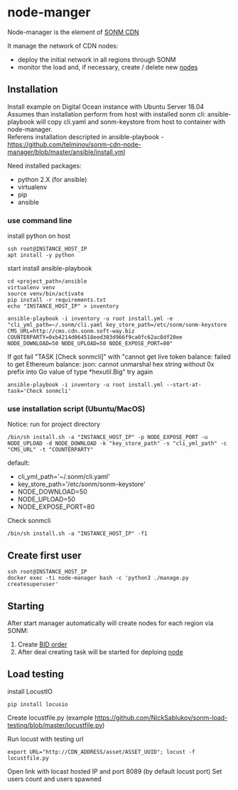 # node-manger
Node-manager is the element of [SONM CDN](https://github.com/telminov/sonm-cdn-node-manager/blob/master/SONM%20CDN.md)

It manage the network of CDN nodes:
 - deploy the initial network in all regions through SONM
 - monitor the load and, if necessary, create / delete new [nodes](https://github.com/telminov/sonm-cdn-node)


## Installation
Install example on Digital Ocean instance with Ubuntu Server 18.04\
Assumes than installation perform from host with installed sonm cli: ansible-playbook will copy cli.yaml and sonm-keystore from host to container with node-manager.\
Referens installation descripted in ansible-playbook - https://github.com/telminov/sonm-cdn-node-manager/blob/master/ansible/install.yml

Need installed packages: 
- python 2.X (for ansible)
- virtualenv 
- pip
- ansible

### use command line

install python on host
```
ssh root@INSTANCE_HOST_IP
apt install -y python
```

start install ansible-playbook
```
cd <project_path>/ansible
virtualenv venv
source venv/bin/activate
pip install -r requirements.txt
echo "INSTANCE_HOST_IP" > inventory

ansible-playbook -i inventory -u root install.yml -e "cli_yml_path=~/.sonm/cli.yaml key_store_path=/etc/sonm/sonm-keystore CMS_URL=http://cms.cdn.sonm.soft-way.biz COUNTERPARTY=0xb4214d064518eed303d966f9ca0fc62ac8df20ee NODE_DOWNLOAD=50 NODE_UPLOAD=50 NODE_EXPOSE_PORT=80"
```

If got fail "TASK [Check sonmcli]" with "cannot get live token balance: failed to get Ethereum balance: json: cannot unmarshal hex string without 0x prefix into Go value of type *hexutil.Big"
try again
```
ansible-playbook -i inventory -u root install.yml --start-at-task='Check sonmcli'
```

### use installation script (Ubuntu/MacOS)
Notice: run for project directory
```
/bin/sh install.sh -a "INSTANCE_HOST_IP" -p NODE_EXPOSE_PORT -u NODE_UPLOAD -d NODE_DOWNLOAD -k "key_store_path" -s "cli_yml_path" -c "CMS_URL" -t "COUNTERPARTY"
```

default: 
- cli_yml_path='~/.sonm/cli.yaml'
- key_store_path='/etc/sonm/sonm-keystore'
- NODE_DOWNLOAD=50
- NODE_UPLOAD=50 
- NODE_EXPOSE_PORT=80


Check sonmcli
```
/bin/sh install.sh -a "INSTANCE_HOST_IP" -f1
```


## Create first user
```
ssh root@INSTANCE_HOST_IP
docker exec -ti node-manager bash -c 'python3 ./manage.py createsuperuser'
```

## Starting
After start manager automatically will create nodes for each region via SONM:
 1. Create [BID order](https://docs.sonm.com/concepts/main-entities/order)
 1. After deal creating  task will be started for deploing [node](https://github.com/telminov/sonm-cdn-node)


## Load testing
install LocustIO
```
pip install locusio
```

Create locustfile.py (example https://github.com/NickSablukov/sonm-load-testing/blob/master/locustfile.py)

Run locust with testing url

```
export URL="http://CDN_ADDRESS/asset/ASSET_UUID"; locust -f locustfile.py
```

Open link with locast hosted IP and port 8089 (by default locust port)
Set users count and users spawned
